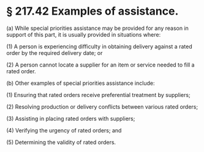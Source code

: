 # § 217.42   Examples of assistance.

(a) While special priorities assistance may be provided for any reason in support of this part, it is usually provided in situations where:


(1) A person is experiencing difficulty in obtaining delivery against a rated order by the required delivery date; or


(2) A person cannot locate a supplier for an item or service needed to fill a rated order.


(b) Other examples of special priorities assistance include:


(1) Ensuring that rated orders receive preferential treatment by suppliers;


(2) Resolving production or delivery conflicts between various rated orders;


(3) Assisting in placing rated orders with suppliers;


(4) Verifying the urgency of rated orders; and


(5) Determining the validity of rated orders.




